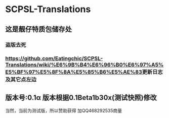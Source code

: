 # SCPSL-Translations
## 这是靓仔特质包储存处
### 盗版去死
### <https://github.com/Eatingchic/SCPSL-Translations/wiki/%E6%9B%B4%E6%96%B0%E6%97%A5%E5%BF%97%E5%8F%8A%E5%85%B6%E5%AE%83>更新日志及其它点左边
版本号:0.1α
版本根据0.1Beta1b30x(测试快照)修改
------------------------------
当然，当前为测试版，所以赞助获得
加QQ468292535商量
